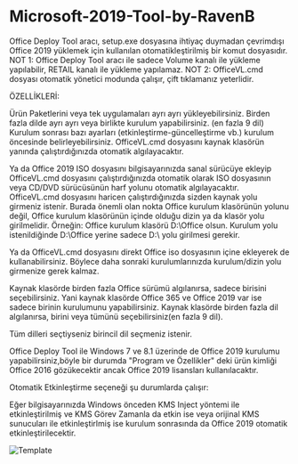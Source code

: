 # Microsoft-2019-Tool-by-RavenB
Office Deploy Tool aracı, setup.exe dosyasına ihtiyaç duymadan çevrimdışı Office 2019 yüklemek için kullanılan otomatikleştirilmiş bir komut dosyasıdır.
NOT 1: Office Deploy Tool aracı ile sadece Volume kanalı ile yükleme yapılabilir, RETAIL kanalı ile yükleme yapılamaz.
NOT 2: OfficeVL.cmd dosyası otomatik yönetici modunda çalışır, çift tıklamanız yeterlidir.

ÖZELLİKLERİ:

Ürün Paketlerini veya tek uygulamaları ayrı ayrı yükleyebilirsiniz.
Birden fazla dilde ayrı ayrı veya birlikte kurulum yapabilirsiniz. (en fazla 9 dil)
Kurulum sonrası bazı ayarları (etkinleştirme-güncelleştirme vb.) kurulum öncesinde belirleyebilirsiniz.
OfficeVL.cmd dosyasını kaynak klasörün yanında çalıştırdığınızda otomatik algılayacaktır.

Ya da Office 2019 ISO dosyasını bilgisayarınızda sanal sürücüye ekleyip OfficeVL.cmd dosyasını çalıştırdığınızda otomatik olarak ISO dosyasının veya CD/DVD sürücüsünün harf yolunu  otomatik algılayacaktır.
OfficeVL.cmd dosyasını haricen çalıştırdığınızda sizden kaynak yolu girmeniz istenir.
Burada önemli olan nokta Office kurulum klasörünün yolunu değil, Office kurulum klasörünün içinde olduğu dizin ya da klasör yolu girilmelidir. Örneğin:
Office kurulum klasörü D:\Office olsun. Kurulum yolu istenildiğinde D:\Office yerine sadece D:\ yolu girilmesi gerekir.

Ya da OfficeVL.cmd dosyasını direkt Office iso dosyasının içine ekleyerek de kullanabilirsiniz. Böylece daha sonraki kurulumlarınızda kurulum/dizin yolu girmenize gerek kalmaz. 

Kaynak klasörde birden fazla Office sürümü algılanırsa, sadece birisini seçebilirsiniz. Yani kaynak klasörde Office 365 ve Office 2019 var ise sadece birinin kurulumunu yapabilirsiniz. Kaynak klasörde birden fazla dil algılanırsa, birini veya tümünü seçebilirsiniz(en fazla 9 dil).

Tüm dilleri seçtiyseniz birincil dil seçmeniz istenir.

Office Deploy Tool ile Windows 7 ve 8.1 üzerinde de Office 2019 kurulumu yapabilirsiniz,böyle bir durumda "Program ve Özellikler" deki ürün kimliği Office 2016 gözükecektir ancak Office 2019 lisansları kullanılacaktır.

Otomatik Etkinleştirme seçeneği şu durumlarda çalışır:

Eğer bilgisayarınızda Windows önceden KMS Inject yöntemi ile etkinleştirilmiş ve KMS Görev Zamanla da etkin ise veya orijinal KMS sunucuları ile etkinleştirlmiş ise kurulum sonrasında da Office 2019 otomatik etkinleştirilecektir.

![Template](https://user-images.githubusercontent.com/107938857/176050280-db2aaab6-77f3-4ca6-8eca-17c0e0c9a15f.jpg)
